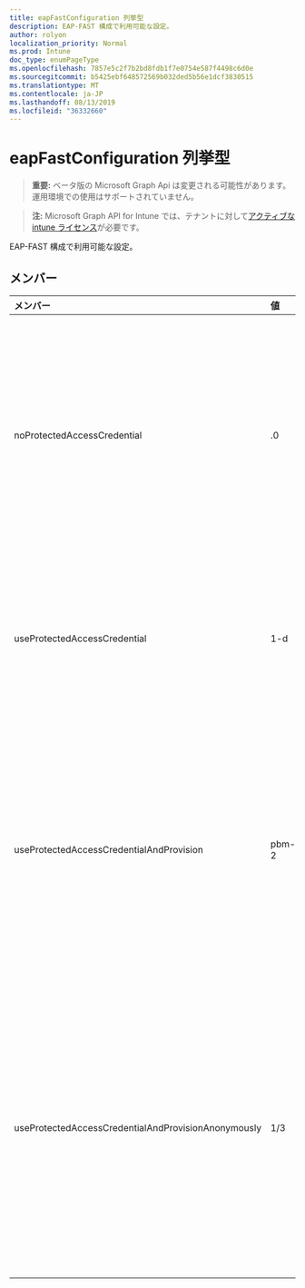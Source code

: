 ```yaml
---
title: eapFastConfiguration 列挙型
description: EAP-FAST 構成で利用可能な設定。
author: rolyon
localization_priority: Normal
ms.prod: Intune
doc_type: enumPageType
ms.openlocfilehash: 7857e5c2f7b2bd8fdb1f7e0754e587f4498c6d0e
ms.sourcegitcommit: b5425ebf648572569b032ded5b56e1dcf3830515
ms.translationtype: MT
ms.contentlocale: ja-JP
ms.lasthandoff: 08/13/2019
ms.locfileid: "36332660"
---
```

# <a name="eapfastconfiguration-enum-type"></a>eapFastConfiguration 列挙型

> **重要:** ベータ版の Microsoft Graph Api は変更される可能性があります。運用環境での使用はサポートされていません。

> **注:** Microsoft Graph API for Intune では、テナントに対して[アクティブな intune ライセンス](https://go.microsoft.com/fwlink/?linkid=839381)が必要です。

EAP-FAST 構成で利用可能な設定。

## <a name="members"></a>メンバー
|メンバー|値|説明|
|:---|:---|:---|
|noProtectedAccessCredential|.0|保護されたアクセス資格情報 (PAC) を使用せずに、EAP-FAST を使用します。|
|useProtectedAccessCredential|1-d|保護されたアクセス資格情報 (PAC) を使用します。|
|useProtectedAccessCredentialAndProvision|pbm-2|保護されたアクセス資格情報 (PAC) を使用し、PAC をプロビジョニングします。|
|useProtectedAccessCredentialAndProvisionAnonymously|1/3|保護されたアクセス資格情報 (PAC) を使用し、PAC をプロビジョニングして、匿名で行います。|



